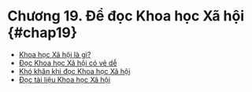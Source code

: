 
# Chương 19. Để đọc Khoa học Xã hội {#chap19}

* [Khoa học Xã hội là gì?](ch19-1.md)
* [Đọc Khoa học Xã hội có vẻ dễ](ch19-2.md)
* [Khó khăn khi đọc Khoa học Xã hội](ch19-3.md)
* [Đọc tài liệu Khoa học Xã hội](ch19-4.md)